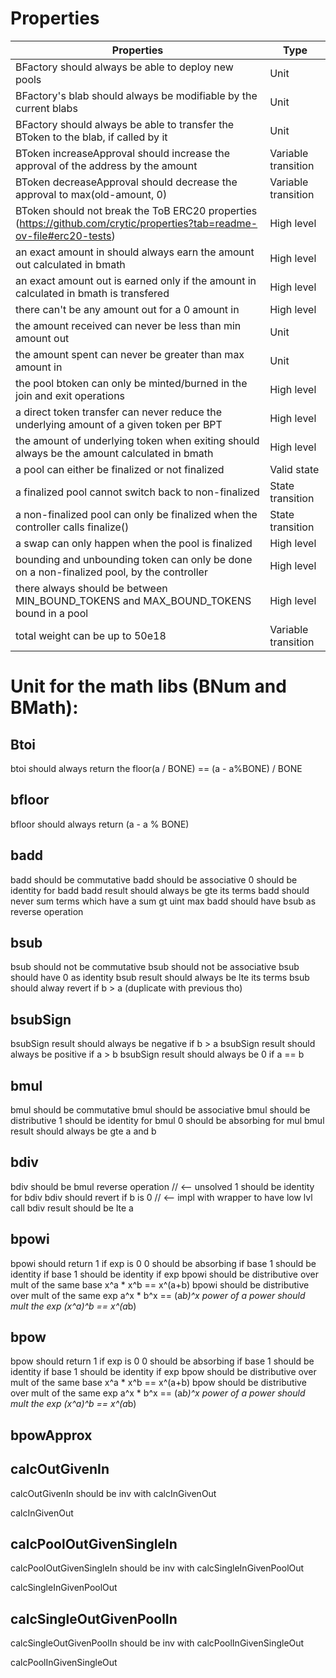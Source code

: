 # Properties
| Properties                                                                                                             | Type                |
| -----------------------------------------------------------------------------------------------------------            | ----------          |
| BFactory should always be able to deploy new pools                                                                     | Unit                |
| BFactory's blab should always be modifiable by the current blabs                                                       | Unit                |
| BFactory should always be able to transfer the BToken to the blab, if called by it                                     | Unit                |
| BToken increaseApproval should increase the approval of the address by the amount                                      | Variable transition |
| BToken decreaseApproval should decrease the approval to max(old-amount, 0)                                             | Variable transition |
| BToken should not break the ToB ERC20 properties (https://github.com/crytic/properties?tab=readme-ov-file#erc20-tests) | High level          |
| an exact amount in should always earn the amount out calculated in bmath                                               | High level          |
| an exact amount out is earned only if the amount in calculated in bmath is transfered                                  | High level          |
| there can't be any amount out for a 0 amount in                                                                        | High level          |
| the amount received can never be less than min amount out                                                              | Unit                |
| the amount spent can never be greater than max amount in                                                               | Unit                |
| the pool btoken can only be minted/burned in the join and exit operations                                              | High level          |
| a direct token transfer can never reduce the underlying amount of a given token per BPT                                | High level          |
| the amount of underlying token when exiting should always be the amount calculated in bmath                            | High level          |
| a pool can either be finalized or not finalized                                                                        | Valid state         |
| a finalized pool cannot switch back to non-finalized                                                                   | State transition    |
| a non-finalized pool can only be finalized when the controller calls finalize()                                        | State transition    |
| a swap can only happen when the pool is finalized                                                                      | High level          |
| bounding and unbounding token can only be done on a non-finalized pool, by the controller                              | High level          |
| there always should be between MIN_BOUND_TOKENS and MAX_BOUND_TOKENS bound in a pool                                   | High level          |
| total weight can be up to 50e18                                                                                        | Variable transition |


# Unit for the math libs (BNum and BMath):

## Btoi

btoi should always return the floor(a / BONE) == (a - a%BONE) / BONE

## bfloor

bfloor should always return (a - a % BONE)

## badd 

badd should be commutative
badd should be associative
0 should be identity for badd
badd result should always be gte its terms
badd should never sum terms which have a sum gt uint max
badd should have bsub as reverse operation

## bsub

bsub should not be commutative
bsub should not be associative
bsub should have 0 as identity
bsub result should always be lte its terms
bsub should alway revert if b > a (duplicate with previous tho)

## bsubSign

bsubSign result should always be negative if b > a
bsubSign result should always be positive if a > b
bsubSign result should always be 0 if a == b

## bmul

bmul should be commutative
bmul should be associative
bmul should be distributive
1 should be identity for bmul
0 should be absorbing for mul
bmul result should always be gte a and b

## bdiv

bdiv should be bmul reverse operation // <-- unsolved
1 should be identity for bdiv
bdiv should revert if b is 0 // <-- impl with wrapper to have low lvl call
bdiv result should be lte a

## bpowi

bpowi should return 1 if exp is 0
0 should be absorbing if base
1 should be identity if base
1 should be identity if exp
bpowi should be distributive over mult of the same base x^a * x^b == x^(a+b)
bpowi should be distributive over mult of the same exp  a^x * b^x == (a*b)^x
power of a power should mult the exp (x^a)^b == x^(a*b)

## bpow

bpow should return 1 if exp is 0
0 should be absorbing if base
1 should be identity if base
1 should be identity if exp
bpow should be distributive over mult of the same base x^a * x^b == x^(a+b)
bpow should be distributive over mult of the same exp  a^x * b^x == (a*b)^x
power of a power should mult the exp (x^a)^b == x^(a*b)

## bpowApprox

## calcOutGivenIn

calcOutGivenIn should be inv with calcInGivenOut

calcInGivenOut

## calcPoolOutGivenSingleIn

calcPoolOutGivenSingleIn should be inv with calcSingleInGivenPoolOut

calcSingleInGivenPoolOut

## calcSingleOutGivenPoolIn

calcSingleOutGivenPoolIn should be inv with calcPoolInGivenSingleOut

calcPoolInGivenSingleOut
